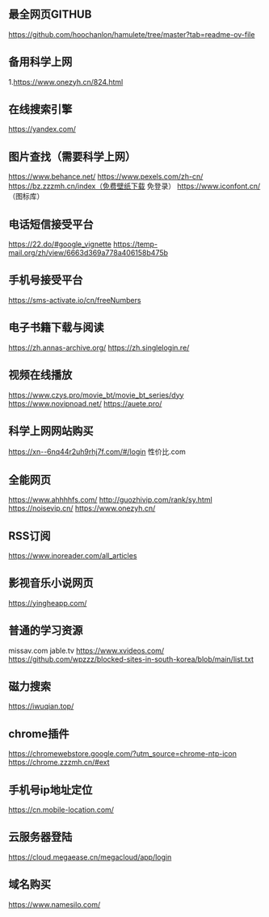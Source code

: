 ## 最全网页GITHUB
https://github.com/hoochanlon/hamulete/tree/master?tab=readme-ov-file

## 备用科学上网
1.https://www.onezyh.cn/824.html


## 在线搜索引擎
https://yandex.com/

## 图片查找（需要科学上网）
https://www.behance.net/
https://www.pexels.com/zh-cn/
https://bz.zzzmh.cn/index（免费壁纸下载 免登录）
https://www.iconfont.cn/ （图标库）


## 电话短信接受平台
https://22.do/#google_vignette
https://temp-mail.org/zh/view/6663d369a778a406158b475b
## 手机号接受平台
https://sms-activate.io/cn/freeNumbers

## 电子书籍下载与阅读
https://zh.annas-archive.org/
https://zh.singlelogin.re/

## 视频在线播放
https://www.czys.pro/movie_bt/movie_bt_series/dyy
https://www.novipnoad.net/
https://auete.pro/

## 科学上网网站购买
https://xn--6nq44r2uh9rhj7f.com/#/login
性价比.com

## 全能网页
https://www.ahhhhfs.com/
http://guozhivip.com/rank/sy.html
https://noisevip.cn/
https://www.onezyh.cn/

## RSS订阅
https://www.inoreader.com/all_articles

## 影视音乐小说网页
https://yingheapp.com/

## 普通的学习资源
missav.com
jable.tv
https://www.xvideos.com/
https://github.com/wpzzz/blocked-sites-in-south-korea/blob/main/list.txt

## 磁力搜索
https://iwuqian.top/

## chrome插件
https://chromewebstore.google.com/?utm_source=chrome-ntp-icon
https://chrome.zzzmh.cn/#ext

## 手机号ip地址定位
https://cn.mobile-location.com/

## 云服务器登陆
https://cloud.megaease.cn/megacloud/app/login

## 域名购买
https://www.namesilo.com/
